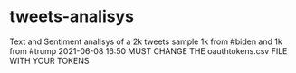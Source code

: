 # tweets-analisys
Text and Sentiment analisys of a 2k tweets sample
1k from #biden and 1k from #trump 
2021-06-08  16:50
MUST CHANGE THE oauthtokens.csv FILE WITH YOUR TOKENS
